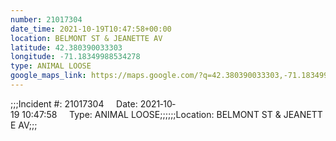 ```yaml
---
number: 21017304
date_time: 2021-10-19T10:47:58+00:00
location: BELMONT ST & JEANETTE AV
latitude: 42.380390033303
longitude: -71.18349988534278
type: ANIMAL LOOSE
google_maps_link: https://maps.google.com/?q=42.380390033303,-71.18349988534278
---
```


;;;Incident #: 21017304     Date: 2021‐10‐19 10:47:58     Type: ANIMAL LOOSE;;;;;;Location: BELMONT ST & JEANETTE AV;;;
